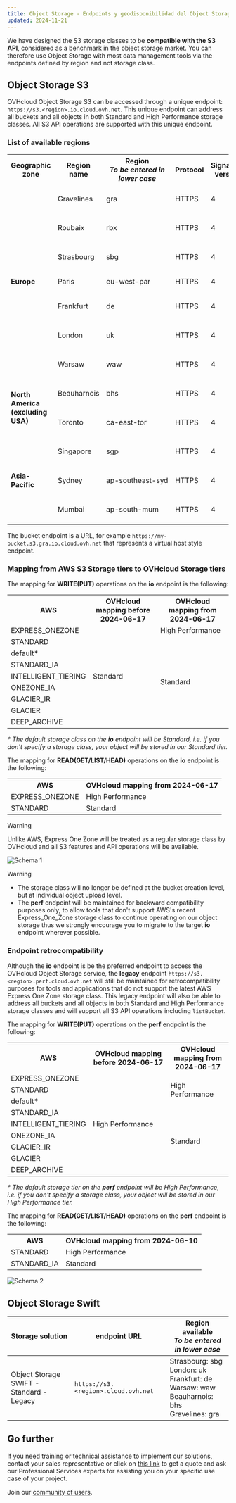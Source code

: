 ```yaml
---
title: Object Storage - Endpoints y geodisponibilidad del Object Storage (EN)
updated: 2024-11-21
---
```


<style>
td:nth-of-type(2) {
  white-space:nowrap;
}
</style>

We have designed the S3 storage classes to be **compatible with the S3 API**, considered as a benchmark in the object storage market. You can therefore use Object Storage with most data management tools via the endpoints defined by region and not storage class.

## Object Storage S3

OVHcloud Object Storage S3 can be accessed through a unique endpoint: `https://s3.<region>.io.cloud.ovh.net`. This unique endpoint can address all buckets and all objects in both Standard and High Performance storage classes. All S3 API operations are supported with this unique endpoint.

### List of available regions

<table>
    <tr>
        <th>Geographic zone</th>
        <th>Region name</th>
        <th>Region<br><b><i>To be entered in lower case</i></b></th>
        <th>Protocol</th>
        <th>Signature version</th>
        <th>Deployment mode</th>
        <th>Storage tier supported</th>
    </tr>
    <tr>
        <td rowspan=7><strong>Europe</strong></td>
        <td>Gravelines</td>
        <td>gra</td>
        <td>HTTPS</td>
        <td>4</td>
        <td>1-AZ region</td>
        <td>Standard & High Performance</td>
    </tr>
    <tr>
        <td>Roubaix</td>
        <td>rbx</td>
        <td>HTTPS</td>
        <td>4</td>
        <td>1-AZ region</td>
        <td>Standard & High Performance</td>
    </tr>
    <tr>
        <td>Strasbourg</td>
        <td>sbg</td>
        <td>HTTPS</td>
        <td>4</td>
        <td>1-AZ region</td>
        <td>Standard & High Performance</td>
    </tr>
    <tr>
        <td>Paris</td>
        <td>eu-west-par</td>
        <td>HTTPS</td>
        <td>4</td>
        <td>3-AZ region</td>
        <td>Standard only</td>
    </tr>
    <tr>
        <td>Frankfurt</td>
        <td>de</td>
        <td>HTTPS</td>
        <td>4</td>
        <td>1-AZ region</td>
        <td>Standard & High Performance</td>
    </tr>
    <tr>
        <td>London</td>
        <td>uk</td>
        <td>HTTPS</td>
        <td>4</td>
        <td>1-AZ region</td>
        <td>Standard & High Performance</td>
    </tr>
    <tr>
        <td>Warsaw</td>
        <td>waw</td>
        <td>HTTPS</td>
        <td>4</td>
        <td>1-AZ region</td>
        <td>Standard & High Performance</td>
    </tr>
    <tr>
        <td rowspan=2><strong>North America<br>(excluding USA)</strong></td>
        <td>Beauharnois</td>
        <td>bhs</td>
        <td>HTTPS</td>
        <td>4</td>
        <td>1-AZ region</td>
        <td>Standard & High Performance</td>
    </tr>
    <tr>
        <td>Toronto</td>
        <td>ca-east-tor</td>
        <td>HTTPS</td>
        <td>4</td>
        <td>1-AZ region</td>
        <td>Standard & High Performance</td>
    </tr>
    <tr>
        <td rowspan=3><strong>Asia-Pacific</strong></td>
        <td>Singapore</td>
        <td>sgp</td>
        <td>HTTPS</td>
        <td>4</td>
        <td>1-AZ region</td>
        <td>Standard & High Performance</td>
    </tr>
    <tr>
        <td>Sydney</td>
        <td>ap-southeast-syd</td>
        <td>HTTPS</td>
        <td>4</td>
        <td>1-AZ region</td>
        <td>Standard & High Performance</td>
    </tr>
    <tr>
        <td>Mumbai</td>
        <td>ap-south-mum</td>
        <td>HTTPS</td>
        <td>4</td>
        <td>1-AZ region</td>
        <td>Standard & High Performance</td>
    </tr>
</table>

The bucket endpoint is a URL, for example `https://my-bucket.s3.gra.io.cloud.ovh.net` that represents a virtual host style endpoint.

### Mapping from AWS S3 Storage tiers to OVHcloud Storage tiers

The mapping for **WRITE(PUT)** operations on the **io** endpoint is the following:

<table>
    <tr>
        <th>AWS</th>
        <th>OVHcloud mapping before 2024-06-17</th>
        <th>OVHcloud mapping from 2024-06-17</th>
    </tr>
    <tr>
        <td>EXPRESS_ONEZONE</td> 
        <td rowspan=9>Standard</td>
        <td>High Performance</td>
    </tr>
    <tr>
        <td>STANDARD</td>
        <td rowspan=8>Standard</td>
    </tr>
    <tr>
        <td>default*</td>
    </tr>
    <tr>
         <td>STANDARD_IA</td>     
    </tr>
    <tr>
        <td>INTELLIGENT_TIERING</td>
    </tr>
    <tr>
        <td>ONEZONE_IA</td>
    </tr>
    <tr>
        <td>GLACIER_IR</td>
    </tr>
    <tr>
        <td>GLACIER</td>
    </tr>
    <tr>
        <td>DEEP_ARCHIVE</td>
    </tr>
</table>

_* The default storage class on the **io** endpoint will be Standard, i.e. if you don't specify a storage class, your object will be stored in our Standard tier._

The mapping for **READ(GET/LIST/HEAD)** operations on the **io** endpoint is the following:

<table>
    <tr>
        <th>AWS</th>
        <th>OVHcloud mapping from 2024-06-17</th>
    </tr>
    <tr>
        <td>EXPRESS_ONEZONE</td> 
        <td>High Performance</td>
    </tr>
    <tr>
        <td>STANDARD</td>
        <td>Standard</td>
    </tr>
</table>

> [!warning]
> Unlike AWS, Express One Zone will be treated as a regular storage class by OVHcloud and all S3 features and API operations will be available.

![Schema 1](images/io-mapping-v2.png)

> [!warning]
> - The storage class will no longer be defined at the bucket creation level, but at individual object upload level.
> - The **perf** endpoint will be maintained for backward compatibility purposes only, to allow tools that don't support AWS's recent Express_One_Zone storage class to continue operating on our object storage thus we strongly encourage you to migrate to the target **io** endpoint wherever possible.

### Endpoint retrocompatibility

Although the **io** endpoint is be the preferred endpoint to access the OVHcloud Object Storage service, the **legacy** endpoint `https://s3.<region>.perf.cloud.ovh.net` will still be maintained for retrocompatibility purposes for tools and applications that do not support the latest AWS Express One Zone storage class. This legacy endpoint will also be able to address all buckets and all objects in both Standard and High Performance storage classes and will support all S3 API operations including `listBucket`.

The mapping for **WRITE(PUT)** operations on the **perf** endpoint is the following:

<table>
    <tr>
        <th>AWS</th>
        <th>OVHcloud mapping before 2024-06-17</th>
        <th>OVHcloud mapping from 2024-06-17</th>
    </tr>
    <tr>
        <td>EXPRESS_ONEZONE</td> 
        <td rowspan=9>High Performance</td>
        <td rowspan=3>High Performance</td>
    </tr>
    <tr>
        <td>STANDARD</td>
    </tr>
    <tr>
        <td>default*</td>
    </tr>
    <tr>
         <td>STANDARD_IA</td>
        <td rowspan=6>Standard</td>
    </tr>
    <tr>
        <td>INTELLIGENT_TIERING</td>
    </tr>
    <tr>
        <td>ONEZONE_IA</td>
    </tr>
    <tr>
        <td>GLACIER_IR</td>
    </tr>
    <tr>
        <td>GLACIER</td>
    </tr>
    <tr>
        <td>DEEP_ARCHIVE</td>
    </tr>
</table>

_* The default storage tier on the **perf** endpoint will be High Performance, i.e. if you don't specify a storage class, your object will be stored in our High Performance tier._

The mapping for **READ(GET/LIST/HEAD)** operations on the **perf** endpoint is the following:

<table>
    <tr>
        <th>AWS</th>
        <th>OVHcloud mapping from 2024-06-10</th>
    </tr>
    <tr>
        <td>STANDARD</td> 
        <td>High Performance</td>
    </tr>
    <tr>
        <td>STANDARD_IA</td>
        <td>Standard</td>
    </tr>
</table>

![Schema 2](images/perf-mapping-v2.png)

## Object Storage Swift

| Storage solution | endpoint URL | Region available<br><b><i>To be entered in lower case</i></b> |
| ------ | ------ | ------ |
| Object Storage SWIFT - Standard - Legacy |`https://s3.<region>.cloud.ovh.net` | Strasbourg: sbg<br>London: uk<br>Frankfurt: de<br>Warsaw: waw<br>Beauharnois: bhs<br>Gravelines: gra |

## Go further

If you need training or technical assistance to implement our solutions, contact your sales representative or click on [this link](/links/professional-services) to get a quote and ask our Professional Services experts for assisting you on your specific use case of your project.

Join our [community of users](/links/community).
